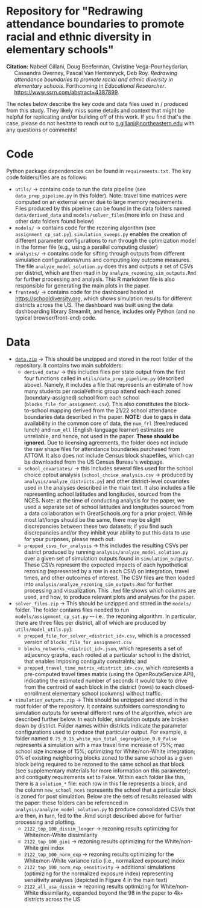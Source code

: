 # Repository for "Redrawing attendance boundaries to promote racial and ethnic diversity in elementary schools"

<div id="refs" class="references csl-bib-body hanging-indent">

<div id="ref-xie2018" class="csl-entry">

**Citation:**
Nabeel Gillani, Doug Beeferman, Christine Vega-Pourheydarian, Cassandra Overney, Pascal Van Hentenryck, Deb Roy. *Redrawing attendance boundaries to promote racial and ethnic diversity in elementary schools*. Forthcoming in *Educational Researcher*.
<https://www.ssrn.com/abstract=4387899>.

</div>

</div>

The notes below describe the key code and data files used in / produced from this study.  They likely miss some details and context that might be helpful for replicating and/or building off of this work.  If you find that's the case, please do not hesitate to reach out to <n.gillani@northeastern.edu> with any questions or comments!

# Code

Python package dependencies can be found in `requirements.txt`.  The key code folders/files are as follows:

* `utils/` -> contains code to run the data pipeline (see `data_prep_pipeline.py` in this folder).  Note: travel time matrices were computed on an external server due to large memory requirements.  Files produced by this pipeline can be found in the data folders named `data/derived_data` and `models/solver_files`(more info on these and other data folders found below)
* `models/` -> contains code for the rezoning algorithm (see `assignment_cp_sat.py`).  `simulation_sweeps.py` enables the creation of different parameter configurations to run through the optimization model in the former file (e.g., using a parallel computing cluster)
* `analysis/` -> contains code for sifting through outputs from different simulation configurations/runs and computing key outcome measures.  The file `analyze_model_solution.py` does this and outputs a set of CSVs per district, which are then read in by `analyze_rezoning_sim_outputs.Rmd` for further processing and analysis.  This R markdown file is also responsible for generating the main plots in the paper.  
* `frontend/` -> contains code for the dashboard hosted at <https://schooldiversity.org>, which shows simulation results for different districts across the US.  The dashboard was built using the data dashboarding library Streamlit, and hence, includes only Python (and no typical browser/front-end) code.  

# Data

* [`data.zip`](https://plural-connections.s3.amazonaws.com/attendance-boundaries/data.zip) -> This should be unzipped and stored in the root folder of the repository.  It contains two main subfolders:
	- `derived_data/` -> this includes files per state output from the first four functions called in `utils/data_prep_pipeline.py` (described above).  Namely, it includes a file that represents an estimate of how many students per racial/ethnic group attend each each zoned (boundary-assigned) school from each school (`blocks_file_for_assignment.csv`).  This also constitutes the block-to-school mapping derived from the 21/22 school attendance boundaries data described in the paper.  **NOTE:** due to gaps in data availability in the common core of data, the `num_frl` (free/reduced lunch) and `num_ell` (English-language learner) estimates are unreliable, and hence, not used in the paper.  **These should be ignored.**  Due to licensing agreements, the folder does not include the raw shape files for attendance boundaries purchased from ATTOM.  It also does not include Census block shapefiles, which can be downloaded from the US Census Bureau's webpage.
	- `school_covariates/` -> this includes several files used for the school choice optout analysis (`school_choice_analysis.csv` -> produced by `analysis/analyze_districts.py`) and other district-level covariates used in the analyses described in the main text.  It also includes a file representing school latitudes and longitudes, sourced from the NCES.  Note: at the time of conducting analysis for the paper, we used a separate set of school latitudes and longitudes sourced from a data collaboration with GreatSchools.org for a prior project.  While most lat/longs should be the same, there may be slight discrepancies between these two datasets; if you find such discrepancies and/or they inhibit your ability to put this data to use for your purposes, please reach out.  
	- `prepped_csvs_for_analysis` -> this includes the resulting CSVs per district produced by running `analysis/analyze_model_solution.py` over a given set of simulation outputs found in `simulation_outputs/`.  These CSVs represent the expected impacts of each hypothetical rezoning (represented by a row in each CSV) on integration, travel times, and other outcomes of interest.  The CSV files are then loaded into `analysis/analyze_rezoning_sim_outputs.Rmd` for further processing and visualization.  This `.Rmd` file shows which columns are used, and how, to produce relevant plots and analyses for the paper.
* `solver_files.zip` -> This should be unzipped and stored in the `models/` folder.  The folder contains files needed to run `models/assignment_cp_sat.py` -- i.e., the rezoning algorithm.  In particular, there are three files per district, all of which are produced by `utils/model_utils.py`): 
	- `prepped_file_for_solver_<district_id>.csv`, which is a processed version of `blocks_file_for_assignment.csv`
	- `blocks_networks_<district_id>.json`, which represents a set of adjacency graphs, each rooted at a particular school in the district, that enables imposing contiguity constraints; and 
	- `prepped_travel_time_matrix_<district_id>.csv`, which represents a pre-computed travel times matrix (using the OpenRouteService API), indicating the estimated number of seconds it would take to drive from the centroid of each block in the district (rows) to each closed-enrollment elementary school (columns) without traffic.  
* `simulation_outputs.zip` -> This should be unzipped and stored in the root folder of the repository.  It contains subfolders corresponding to simulation outputs for several different runs of the algorithm, which are described further below.  In each folder, simulation outputs are broken down by district.  Folder names within districts indicate the parameter configurations used to produce that particular output. For example, a folder named `0.75_0.15_white_min_total_segregation_0.0_False` represents a simulation with a max travel time increase of 75%; max school size increase of 15%; optimizing for White/non-White integration; 0% of existing neighboring blocks zoned to the same school as a given block being required to be rezoned to the same school as that block (see supplementary materials for more information on this parameter); and contiguity requirements set to False.  Within each folder like this, there is a `solution_*` file: each row in this file represents a block, and the column `new_school_nces` represents the school that a particular block is zoned for post simulation.  Below are the sets of results released with the paper: these folders can be referenced in `analysis/analyze_model_solution.py` to produce consolidated CSVs that are then, in turn, fed to the .Rmd script described above for further processing and plotting.
	- `2122_top_100_dissim_longer` -> rezoning results optimizing for White/non-White dissimilarity
	- `2122_top_100_gini` -> rezoning results optimizing for the White/non-White gini index
	- `2122_top_100_norm_exp` -> rezoning results optimizing for the White/non-White variance ratio (i.e., normalized exposure) index
	- `2122_top_100_norm_exp_sensitivity` -> additional simulations (optimizing for the normalized exposure index) representing sensitivity analyses (depicted in Figure 4 in the main text)
	- `2122_all_usa_dissim` -> rezoning results optimizing for White/non-White dissimilarity, expanded beyond the 98 in the paper to 4k+ districts across the US
